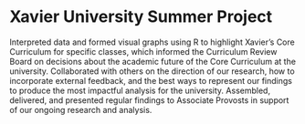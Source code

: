 # Xavier University Summer Project
Interpreted data and formed visual graphs using R to highlight Xavier’s Core Curriculum for specific classes, which informed the Curriculum Review Board on decisions about the academic future of the Core Curriculum at the university.
Collaborated with others on the direction of our research, how to incorporate external feedback, and the best ways to represent our findings to produce the most impactful analysis for the university.
Assembled, delivered, and presented regular findings to Associate Provosts in support of our ongoing research and analysis.
